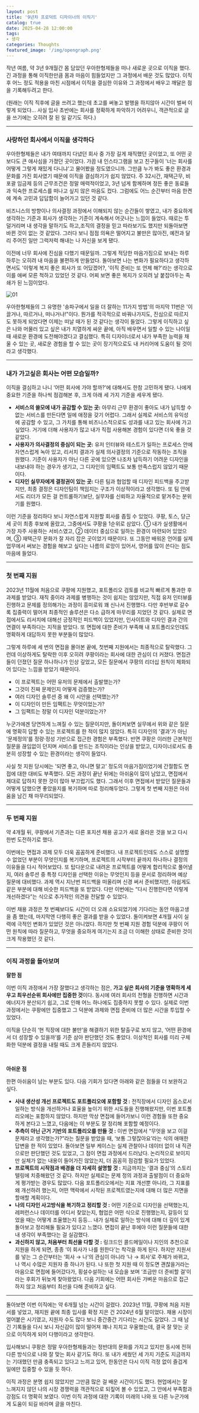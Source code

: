 ```yaml
---
layout: post
title: '9년차 프로덕트 디자이너의 이직기'
catalog: true
date: 2025-04-28 12:00:00
tags: 
- 생각
categories: Thoughts
featured_image: '/img/opengraph.png'
---
```


작년 여름, 약 3년 9개월간 몸 담았던 우아한형제들을 떠나 새로운 곳으로 이직을 했다. 긴 과정을 통해 이직한만큼 몸과 마음이 힘들었지만 그 과정에서 배운 것도 많았다. 이직 후 어느 정도 적용을 마친 시점에서 이직을 결심한 이유와 그 과정에서 배우고 깨달은 점을 기록해두려고 한다.

(원래는 이직 직후에 글을 쓰려고 했는데 초고를 써놓고 발행을 하지않아 시간이 벌써 이렇게 되었다... 사실 입사 초반에는 회사를 정확하게 파악하기 어려우니, 객관적으로 글을 쓰기에는 오히려 잘 된 일 같기도 하다.)


----

### 사랑하던 회사에서 이직을 생각하다
우아한형제들은 내가 여태까지 다녔던 회사 중 가장 길게 재직했던 곳이었고, 또 어떤 곳보다도 큰 애사심을 가졌던 곳이었다. 가끔 내 인스타그램을 보고 친구들이 '너는 회사를 어떻게 그렇게 재밌게 다니냐'고 물어봤을 정도였으니까. 그만큼 누가 봐도 좋은 환경과 문화를 가진 회사였기 때문에 이직을 결심하기가 쉽지 않았다. 주 32시간, 재택근무, 비포괄 임금제 등의 근무조건은 정말 매력적이었고, 3년 넘게 함께하며 정든 좋은 동료들과 익숙한 프로세스를 떠나고 싶지 않은 마음도 컸다. 그럼에도 어느 순간부터 마음 한켠에 계속 고민과 답답함이 늘어가고 있던 것 같다.

비즈니스의 방향이나 의사결정 과정에서 이해되지 않는 순간들이 쌓였고, 내가 중요하게 생각하는 기준과 회사가 생각하는 기준이 계속해서 어긋나는 느낌이 들었다. 때로는 투덜거리며 내 생각을 말하기도 하고,조직의 결정을 믿고 따라보기도 했지만 되돌아보면 바뀐 것이 없는 것 같았다.
그러다 보니 점점 의욕은 떨어지고 불만은 많아진, 예전과 달리 주어진 일만 그럭저럭 해내는 나 자신을 보게 됐다.

이전에 너무 회사에 진심을 다했기 때문일까. 그렇게 적당한 마음가짐으로 보내는 하루하루는 오히려 내 마음을 불편하게 만들었다. 돌아보면 나는 변화가 필요하다고 생각하면서도 '이렇게 복지 좋은 회사가 또 어딨겠어?, '이직 준비는 또 언제 해?'라는 생각으로 이를 애써 모른 척하고 있었던 것 같다. 어찌 보면 좋은 복지가 오히려 날 붙잡아두는 족쇄가 된 느낌이었다.

![01](/img/2025-04-28/01.jpeg) 

우아한형제들의 그 유명한 '송파구에서 일을 더 잘하는 11가지 방법'의 마지막 11번은 '이끌거나, 따르거나, 떠나거나!"이다. 뭔가를 적극적으로 바꿔나가지도, 진심으로 따르지도 못하게 되었다면 이제는 떠날 때가 된 것 같다는 생각이 들었다. 그렇게 이직하고 싶은 나와 머물러 있고 싶은 내가 치열하게 싸운 끝에, 아직 배우면서 일할 수 있는 나이일 때 새로운 환경에 도전해야겠다고 결심했다. 특히 디자이너로서 내가 부족한 능력을 채울 수 있는 곳, 새로운 경험을 할 수 있는 곳이 장기적으로도 내 커리어에 도움이 될 것이라고 생각했다.

----


### 내가 가고싶은 회사는 어떤 모습일까?

이직을 결심하고 나니 ‘어떤 회사에 가야 할까?’에 대해서도 한참 고민하게 됐다. 나에게 중요한 기준을 하나씩 점검해본 후, 크게 아래 세 가지 기준을 세우게 됐다.

- <b>서비스의 쓸모에 내가 공감할 수 있는 곳:</b> 아무리 근무 환경이 좋아도 내가 납득할 수 없는 서비스를 만든다면 일에 애정을 갖기 어렵다. 그래서 실제로 서비스의 유익성에 공감할 수 있고, 그 가치를 통해 비즈니스적으로도 성과를 내고 있는 회사에 가고 싶었다. 거기에 더해 사용자가 많고 내가 직접 사용해본 경험이 있다면 더욱 좋을 것 같았다.
- <b>사용자가 의사결정의 중심이 되는 곳:</b> 유저 인터뷰와 테스트가 일하는 프로세스 안에 자연스럽게 녹아 있고, 리서치 결과가 실제 의사결정의 기준으로 작동하는 조직을 원했다. 기준이 사용자가 아닌 다른 곳에 있으면 나조차 납득하기 어려운 디자인을 내보내야 하는 경우가 생기고, 그 디자인의 임팩트도 보통 만족스럽지 않았기 때문이다.
- <b>디자인 실무자에게 결정권이 있는 곳:</b> 다른 팀과 협업할 때 디자인 피드백을 주고받지만, 최종 결정은 디자인팀이 책임지는 구조가 이상적이라고 생각했다. 또 팀 안에서도 리더가 모든 걸 컨트롤하기보단, 실무자를 신뢰하고 자율적으로 맡겨주는 분위기를 원했다.

이런 기준을 정리하다 보니 자연스럽게 지원할 회사를 좁힐 수 있었다. 쿠팡, 토스, 당근 세 곳이 최종 후보에 올랐고, 그중에서도 쿠팡을 1순위로 삼았다. ① 내가 실생활에서 가장 자주 사용하는 서비스였고, ② 데이터 중심으로 일하는 환경이 마련되어 있었으며, ③ 재택근무 문화가 잘 자리 잡은 곳이었기 때문이다. 또 그동안 배워온 언어를 실제 업무에서 써보는 경험을 해보고 싶다는 나름의 로망이 있어서, 영어를 많이 쓴다는 점도 마음에 들었다.

----
### 첫 번째 지원

2023년 11월에 처음으로 쿠팡에 지원했고, 포트폴리오 검토를 비교적 빠르게 통과한 후 과제를 받았다. 재직 중이라 과제를 병행하는 것이 쉽지는 않았지만, 직접 유저 인터뷰를 진행하고 문제를 정의해가는 과정이 흥미로워 꽤 신나서 진행했다. 다만 후반부로 갈수록 집중력이 떨어져 최종적인 솔루션은 다소 급하게 마무리를 지었던 것 같다. 실제로 면접에서도 리서치에 대해선 긍정적인 피드백이 있었지만, 인사이트와 디자인 결과 간의 연결이 부족하다는 지적을 받았다. 또 면접에 대한 준비가 부족해 내 포트폴리오인데도 명확하게 대답하지 못한 부분들이 많았다.

그렇게 하루에 세 번의 면접을 몰아본 끝에, 첫번째 지원에서는 최종적으로 탈락했다. 그런데 이상하게도 탈락한 이후 오히려 쿠팡이라는 회사에 대한 관심이 더 커졌다. 면접관들이 던졌던 질문 하나하나가 인상 깊었고, 모든 질문에서 쿠팡의 리더십 원칙이 체화되어 있다는 느낌을 받았기 때문이다.

- 이 프로젝트는 어떤 유저의 문제에서 출발했는가?
- 그것이 진짜 문제인지 어떻게 검증했는가?
- 여러 디자인 솔루션 중 왜 이 시안을 선택했는가?
- 이 디자인이 만든 임팩트는 무엇이었는가?
- 그 임팩트는 정말 이 디자인 덕분이었는가?

누군가에겐 당연하게 느껴질 수 있는 질문이지만, 돌이켜보면 실무에서 위와 같은 질문에 명확히 답할 수 있는 프로젝트를 한 적이 많지 않았다. 특히 디자인의 '결과'가 아닌 '문제정의’를 정량·정성 기반으로 접근한 경험은 부족했다. 반면 쿠팡은 이러한 근본적인 질문을 끊임없이 던지며 서비스를 만드는 조직이라는 인상을 받았고, 디자이너로서도 충분히 성장할 수 있는 환경이라는 생각이 들었다.

사실 첫 지원 당시에는 '되면 좋고, 아니면 말고' 정도의 마음가짐이었기에 간절함도 면접에 대한 대비도 부족했다. 모든 과정이 끝난 뒤에는 아쉬움이 많이 남았고, 면접에서 제대로 답하지 못한 것이 많아 부끄럽기도 했다. 그래서 이후 면접에서 받았던 질문들과 어떻게 답했으면 좋았을지를 복기하며 따로 정리해두었다. 그렇게 첫 번째 지원은 아쉬움을 남긴 채 마무리되었다.

----

### 두 번째 지원

약 4개월 뒤, 쿠팡에서 기존과는 다른 포지션 채용 공고가 새로 올라온 것을 보고 다시 한번 도전하기로 했다.

이번에는 면접과 과제 모두 더욱 꼼꼼하게 준비했다. 내 프로젝트인데도 스스로 설명할 수 없었던 부분이 무엇인지를 복기하며, 프로젝트의 시작부터 끝까지 하나하나 결정의 이유들을 다시 적어보았다. 또 탑다운으로 내려온 프로젝트를 어떻게 합리적으로 풀어낼지, 여러 솔루션 중 특정 디자인을 선택한 이유는 무엇인지 등을 문서로 정리하며 예상 질문에 대비했다. 과제 역시 지난번 피드백을 떠올리며 신경 써서 준비했지만, 아쉽게도 같은 부분에 대해 비슷한 피드백을 또 받았다. 다만 이번에는 “다시 진행한다면 이렇게 개선하겠다”는 식으로 추가적인 의견을 전달할 수 있었다.

이번 채용 과정은 첫 번째보다도 시간이 더 오래 소요되었기에 기다리는 동안 마음고생을 좀 했는데, 마지막엔 다행히 좋은 결과를 받을 수 있었다. 돌이켜보면 4개월 사이 실력에 극적인 변화가 있었던 것은 아니었다. 하지만 첫 번째 지원 경험 덕분에 쿠팡이 어떤 원칙에 따라 질문하고, 무엇을 중요하게 여기는지 조금 더 이해한 상태로 준비한 것이 크게 작용했던 것 같다. 

----

### 이직 과정을 돌아보며

<b>잘한 점</b>

이번 이직 과정에서 가장 잘했다고 생각하는 점은, <b>가고 싶은 회사의 기준을 명확하게 세우고 최우선순위 회사에만 집중한 것</b>이다. 동시에 여러 회사의 전형을 진행하면 시간과 에너지가 분산되기 쉽고, 그로 인해 어느 하나에도 집중하지 못할 수 있다. 실제로 이번 과정에서는 쿠팡에만 집중했고 그 덕분에 과제와 면접 준비에 더 많은 시간을 투입할 수 있었다.

이직을 단순히 ‘현 직장에 대한 불만’을 해결하기 위한 탈출구로 보지 않고, ‘어떤 환경에서 더 성장할 수 있을까’를 기준 삼아 판단했던 것도 좋았다. 이상적인 회사를 미리 구체화한 덕분에 결정을 내릴 때도 크게 흔들리지 않았다.

<br>

<b>아쉬운 점</b>

한편 아쉬움이 남는 부분도 있다. 다음 기회가 있다면 아래와 같은 점들을 더 보완하고 싶다.

- <b>사내 생산성 개선 프로젝트도 포트폴리오에 포함할 것 :</b> 전직장에서 디자인 옵스로서 일하는 방식을 개선하거나 효율을 높이기 위한 시도들을 진행해왔지만, 이번 포트폴리오에는 포함하지 않았다. 하지만 막상 면접에 들어가보니 이런 경험들 또한 중요하게 본다고 느꼈고, 다음에는 이 부분도 잘 정리해 포함할 예정이다.
- <b>추측이 아닌 근거 기반의 포트폴리오를 만들 것 :</b> 이번 면접에서 “무엇을 보고 이걸 문제라고 생각했는가?”라는 질문을 받았을 때, ‘보통 그렇잖아요’라는 식의 애매한 답변을 한 적이 있었다. 돌아보면 일부 케이스는 실제 관찰이나 데이터 없이 내 직관으로만 판단했던 것도 있었고, 그 점이 면접 과정에서 드러났다. 논리적으로 보이지만 실체가 없는 내용이 들어가진 않았는지, 더 꼼꼼히 점검할 필요가 있었다.
- <b>프로젝트의 시작점과 배경을 더 자세히 설명할 것 :</b> 지금까지는 ‘결과 중심’의 스토리텔링에 치중해왔던 것 같다. 하지만 실제로는 문제 정의 과정과 출발점이 더 중요하게 평가받는 경우도 많았다. 다음 포트폴리오에서는 지표 개선뿐 아니라, 그 지표를 왜 개선하려 했는지, 어떤 맥락에서 시작된 프로젝트였는지에 대해 더 많은 지면을 할애할 계획이다.
- <b>나의 디자인 사고방식을 복기하고 정리할 것 :</b> 어떤 기준으로 디자인을 선택했는지, 레퍼런스나 데이터를 어디서 찾았는지, 협업은 어떤 식으로 진행했는지, 갈등이 있었을 때는 어떻게 조율했는지 등등… 내가 실제로 일하는 방식에 대해 더 깊이 있게 돌아보고 정리해둘 필요가 있다고 느꼈다. 면접이 끝난 후에야 이런 질문들에 대한 내 생각이 부족했다는 걸 실감했다.
- <b>과신하지 않고, 처음부터 최선을 다할 것 :</b> 링크드인 콜드메일이나 지인의 추천으로 지원을 하게 되면, 종종 ‘이 회사가 나를 원한다’는 착각을 하게 된다. 하지만 지원서를 넣는 그 순간부터는 ‘회사 → 나’의 관심이 아니라 ‘나 → 회사’로 주체가 바뀌고, 나 역시 수많은 지원자 중 하나가 된다. 나 또한 첫 지원 때 이 정도면 괜찮을거라는 마음으로 면접에 들어갔다가,  횡설수설하는 내 모습을 보며 ‘조금만 더 준비할 걸’이라는 후회가 뒤늦게 찾아왔었다. 다음 기회에는 어떤 회사든 가벼운 마음으로 접근하지 않고 처음부터 최선을 다해 준비하고 싶다.

----

돌아보면 이번 이직에는 약 6개월 넘는 시간이 걸렸다. 2023년 11월, 쿠팡에 처음 지원서를 넣었고, 재지원 끝에 최종 입사를 확정 지은 건 2024년 6월 말이었다. 채용 시장이 얼어붙은 시기였고, 지원자 수도 많다 보니 중간중간 기다리는 시간도 길었다. 그 때 남긴 기록들을 다시 보니 자신감이 많이 떨어져 꽤나 지치고 우울했는데, 결국 잘 맞는 곳으로 이직하게 되어 다행이라고 생각한다.

입사해보니 쿠팡은 정말 우아한형제들과는 정반대의 문화를 가지고 있지만 동시에 전혀 다른 방식으로 나와 잘 맞는 회사 같기도 하다. 또 내가 세웠던 세 가지 기준도 지금까지는 기대했던 만큼 충족되고 있다고 느끼고 있어, 한동안은 다시 이직 걱정 없이 즐겁게 일에만 집중할 수 있을 듯 하다.

이직 과정은 분명 쉽지 않았지만 그만큼 많은 걸 배운 시간이기도 했다. 현업에서는 잘 느껴지지 않던 나의 시장 경쟁력을 객관적으로 되짚어 볼 수 있었고, 그 안에서 부족함과 강점도 더 명확히 보였다. 이번 이직 과정에 대한 기록이 미래의 나와 또 다른 누군가에게 도움이 되길 바라며 글을 마친다. 